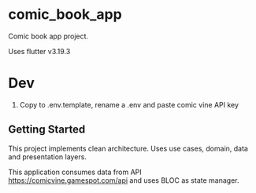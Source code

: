 # comic_book_app

Comic book app project.

Uses flutter v3.19.3

# Dev
1. Copy to .env.template, rename a .env and paste comic vine API key

## Getting Started

This project implements clean architecture. Uses use cases, domain, data and presentation layers.

This application consumes data from API https://comicvine.gamespot.com/api and uses BLOC as state manager.
